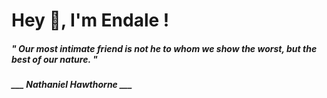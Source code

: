 <h1 title="head"> Hey 👋, I'm Endale !</h1>

**<h5><i>" Our most intimate friend is not he to whom we show the worst, but the best of our nature. "</i></h5>**

*<b>___ Nathaniel Hawthorne ___</b>*
